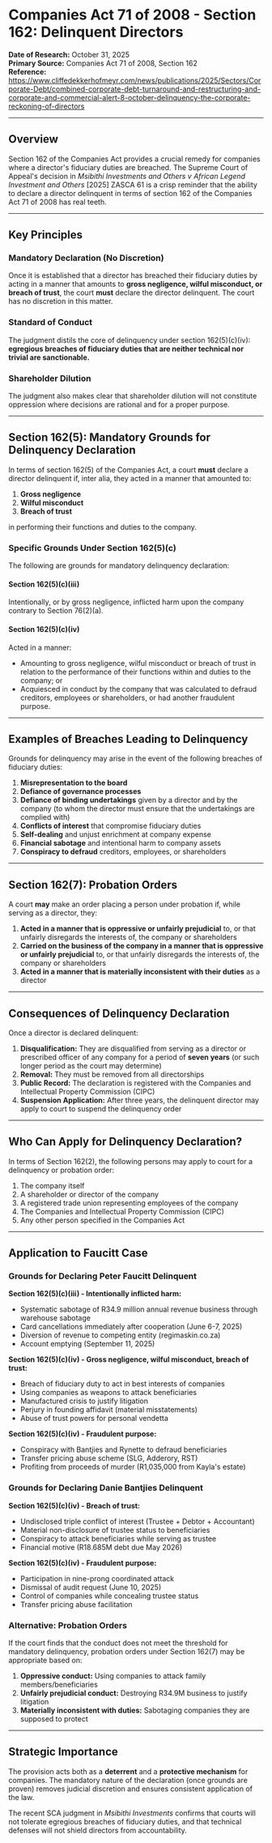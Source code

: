 # Companies Act 71 of 2008 - Section 162: Delinquent Directors

**Date of Research:** October 31, 2025  
**Primary Source:** Companies Act 71 of 2008, Section 162  
**Reference:** https://www.cliffedekkerhofmeyr.com/news/publications/2025/Sectors/Corporate-Debt/combined-corporate-debt-turnaround-and-restructuring-and-corporate-and-commercial-alert-8-october-delinquency-the-corporate-reckoning-of-directors

---

## Overview

Section 162 of the Companies Act provides a crucial remedy for companies where a director's fiduciary duties are breached. The Supreme Court of Appeal's decision in *Msibithi Investments and Others v African Legend Investment and Others* [2025] ZASCA 61 is a crisp reminder that the ability to declare a director delinquent in terms of section 162 of the Companies Act 71 of 2008 has real teeth.

---

## Key Principles

### Mandatory Declaration (No Discretion)

Once it is established that a director has breached their fiduciary duties by acting in a manner that amounts to **gross negligence, wilful misconduct, or breach of trust**, the court **must** declare the director delinquent. The court has no discretion in this matter.

### Standard of Conduct

The judgment distils the core of delinquency under section 162(5)(c)(iv): **egregious breaches of fiduciary duties that are neither technical nor trivial are sanctionable.**

### Shareholder Dilution

The judgment also makes clear that shareholder dilution will not constitute oppression where decisions are rational and for a proper purpose.

---

## Section 162(5): Mandatory Grounds for Delinquency Declaration

In terms of section 162(5) of the Companies Act, a court **must** declare a director delinquent if, inter alia, they acted in a manner that amounted to:

1. **Gross negligence**
2. **Wilful misconduct**
3. **Breach of trust**

in performing their functions and duties to the company.

### Specific Grounds Under Section 162(5)(c)

The following are grounds for mandatory delinquency declaration:

#### Section 162(5)(c)(iii)
Intentionally, or by gross negligence, inflicted harm upon the company contrary to Section 76(2)(a).

#### Section 162(5)(c)(iv)
Acted in a manner:
- Amounting to gross negligence, wilful misconduct or breach of trust in relation to the performance of their functions within and duties to the company; or
- Acquiesced in conduct by the company that was calculated to defraud creditors, employees or shareholders, or had another fraudulent purpose.

---

## Examples of Breaches Leading to Delinquency

Grounds for delinquency may arise in the event of the following breaches of fiduciary duties:

1. **Misrepresentation to the board**
2. **Defiance of governance processes**
3. **Defiance of binding undertakings** given by a director and by the company (to whom the director must ensure that the undertakings are complied with)
4. **Conflicts of interest** that compromise fiduciary duties
5. **Self-dealing** and unjust enrichment at company expense
6. **Financial sabotage** and intentional harm to company assets
7. **Conspiracy to defraud** creditors, employees, or shareholders

---

## Section 162(7): Probation Orders

A court **may** make an order placing a person under probation if, while serving as a director, they:

1. **Acted in a manner that is oppressive or unfairly prejudicial** to, or that unfairly disregards the interests of, the company or shareholders
2. **Carried on the business of the company in a manner that is oppressive or unfairly prejudicial** to, or that unfairly disregards the interests of, the company or shareholders
3. **Acted in a manner that is materially inconsistent with their duties** as a director

---

## Consequences of Delinquency Declaration

Once a director is declared delinquent:

1. **Disqualification:** They are disqualified from serving as a director or prescribed officer of any company for a period of **seven years** (or such longer period as the court may determine)
2. **Removal:** They must be removed from all directorships
3. **Public Record:** The declaration is registered with the Companies and Intellectual Property Commission (CIPC)
4. **Suspension Application:** After three years, the delinquent director may apply to court to suspend the delinquency order

---

## Who Can Apply for Delinquency Declaration?

In terms of Section 162(2), the following persons may apply to court for a delinquency or probation order:

1. The company itself
2. A shareholder or director of the company
3. A registered trade union representing employees of the company
4. The Companies and Intellectual Property Commission (CIPC)
5. Any other person specified in the Companies Act

---

## Application to Faucitt Case

### Grounds for Declaring Peter Faucitt Delinquent

**Section 162(5)(c)(iii) - Intentionally inflicted harm:**
- Systematic sabotage of R34.9 million annual revenue business through warehouse sabotage
- Card cancellations immediately after cooperation (June 6-7, 2025)
- Diversion of revenue to competing entity (regimaskin.co.za)
- Account emptying (September 11, 2025)

**Section 162(5)(c)(iv) - Gross negligence, wilful misconduct, breach of trust:**
- Breach of fiduciary duty to act in best interests of companies
- Using companies as weapons to attack beneficiaries
- Manufactured crisis to justify litigation
- Perjury in founding affidavit (material misstatements)
- Abuse of trust powers for personal vendetta

**Section 162(5)(c)(iv) - Fraudulent purpose:**
- Conspiracy with Bantjies and Rynette to defraud beneficiaries
- Transfer pricing abuse scheme (SLG, Adderory, RST)
- Profiting from proceeds of murder (R1,035,000 from Kayla's estate)

### Grounds for Declaring Danie Bantjies Delinquent

**Section 162(5)(c)(iv) - Breach of trust:**
- Undisclosed triple conflict of interest (Trustee + Debtor + Accountant)
- Material non-disclosure of trustee status to beneficiaries
- Conspiracy to attack beneficiaries while serving as trustee
- Financial motive (R18.685M debt due May 2026)

**Section 162(5)(c)(iv) - Fraudulent purpose:**
- Participation in nine-prong coordinated attack
- Dismissal of audit request (June 10, 2025)
- Control of companies while concealing trustee status
- Transfer pricing abuse facilitation

### Alternative: Probation Orders

If the court finds that the conduct does not meet the threshold for mandatory delinquency, probation orders under Section 162(7) may be appropriate based on:

1. **Oppressive conduct:** Using companies to attack family members/beneficiaries
2. **Unfairly prejudicial conduct:** Destroying R34.9M business to justify litigation
3. **Materially inconsistent with duties:** Sabotaging companies they are supposed to protect

---

## Strategic Importance

The provision acts both as a **deterrent** and a **protective mechanism** for companies. The mandatory nature of the declaration (once grounds are proven) removes judicial discretion and ensures consistent application of the law.

The recent SCA judgment in *Msibithi Investments* confirms that courts will not tolerate egregious breaches of fiduciary duties, and that technical defenses will not shield directors from accountability.
